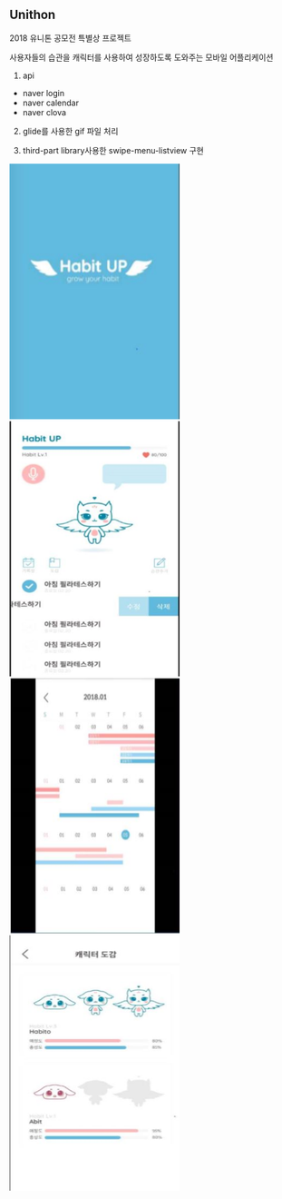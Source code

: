 ## Unithon

2018 유니톤 공모전 특별상 프로젝트

사용자들의 습관을 캐릭터를 사용하여 성장하도록 도와주는 모바일 어플리케이션

1. api

* naver login
* naver calendar
* naver clova

2. glide를 사용한 gif 파일 처리

3. third-part library사용한 swipe-menu-listview 구현


<img src = './image/splash.JPG' width = '300' height = '450' />

<img src = './image/main.JPG' width = '300' height = '450' />

<img src = './image/calendar.JPG' width = '300' height = '450' />

<img src = './image/book.JPG' width = '300' height = '450' />



